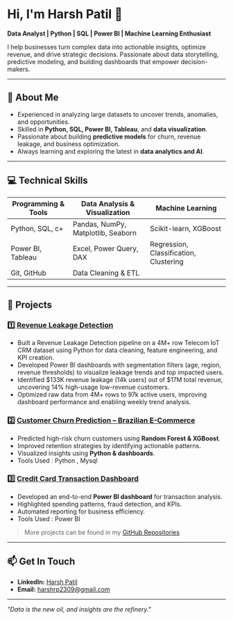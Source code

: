 # Hi, I'm Harsh Patil 👋
**Data Analyst | Python | SQL | Power BI | Machine Learning Enthusiast**  

I help businesses turn complex data into actionable insights, optimize revenue, and drive strategic decisions. Passionate about data storytelling, predictive modeling, and building dashboards that empower decision-makers.  

---

## 🚀 About Me
-  Experienced in analyzing large datasets to uncover trends, anomalies, and opportunities.  
-  Skilled in **Python, SQL, Power BI, Tableau**, and **data visualization**.  
-  Passionate about building **predictive models** for churn, revenue leakage, and business optimization.  
-  Always learning and exploring the latest in **data analytics and AI**.  

---

## 💻 Technical Skills

| Programming & Tools | Data Analysis & Visualization | Machine Learning |
|-------------------|-------------------------------|----------------|
| Python, SQL,  c+    | Pandas, NumPy, Matplotlib, Seaborn | Scikit-learn, XGBoost |
| Power BI, Tableau   | Excel, Power Query, DAX        | Regression, Classification, Clustering |
| Git, GitHub         | Data Cleaning & ETL           
                      

---

## 📂 Projects

### 1️⃣ [Revenue Leakage Detection](https://github.com/harshp23/Telecom_revenue_leakage_Analysis)
- Built a Revenue Leakage Detection pipeline on a 4M+ row Telecom IoT CRM dataset using Python for data cleaning, feature engineering, and KPI creation.
- Developed Power BI dashboards with segmentation filters (age, region, revenue thresholds) to visualize leakage trends and top impacted users.
- Identified $133K revenue leakage (14k users) out of $17M total revenue, uncovering 14% high-usage low-revenue customers.
- Optimized raw data from 4M+ rows to 97k active users, improving dashboard performance and enabling weekly trend analysis.

### 2️⃣ [Customer Churn Prediction – Brazilian E-Commerce](https://github.com/harshp23/churn-prediction-extreme-imbalance)
- Predicted high-risk churn customers using **Random Forest & XGBoost**.  
- Improved retention strategies by identifying actionable patterns.  
- Visualized insights using **Python & dashboards**.
- Tools Used : Python , Mysql 

### 3️⃣ [Credit Card Transaction Dashboard](https://github.com/harshp23/Credit_card_financial_weekly_report)
- Developed an end-to-end **Power BI dashboard** for transaction analysis.  
- Highlighted spending patterns, fraud detection, and KPIs.  
- Automated reporting for business efficiency.
- Tools Used : Power BI

> More projects can be found in my [GitHub Repositories](https://github.com/harshp23?tab=repositories)

---


## 📫 Get In Touch
- **LinkedIn:**  [Harsh Patil](www.linkedin.com/in/harsh-patil-a6758a276)
- **Email:** harshrp2309@gmail.com
  

---

*"Data is the new oil, and insights are the refinery."*
